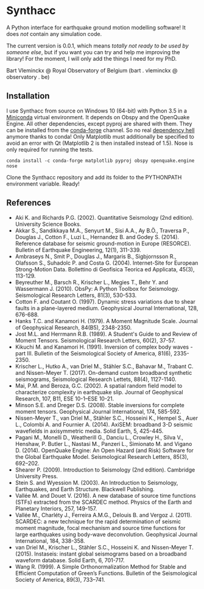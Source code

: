 # Synthacc
A Python interface for earthquake ground motion modelling software! It does *not* contain any simulation code.

The current version is 0.0.1, which means *totally not ready to be used by someone else*, but if you want you can try and help me improving the library! For the moment, I will only add the things I need for my PhD.

Bart Vleminckx @ Royal Observatory of Belgium (bart . vleminckx @ observatory . be)


## Installation
I use Synthacc from source on Windows 10 (64-bit) with Python 3.5 in a [Miniconda](http://conda.pydata.org/miniconda.html) virtual environment. It depends on Obspy and the OpenQuake Engine. All other dependencies, except pyproj are shared with them. They can be installed from the [conda-forge](https://conda-forge.org) channel. So no real [dependency hell](https://en.wikipedia.org/wiki/Dependency_hell) anymore thanks to conda! Only Matplotlib must additionally be specified to avoid an error with Qt (Matplotlib 2 is then installed instead of 1.5). Nose is only required for running the tests.

```
conda install -c conda-forge matplotlib pyproj obspy openquake.engine nose
```

Clone the Synthacc repository and add its folder to the PYTHONPATH environment variable. Ready!


## References
* Aki K. and Richards P.G. (2002). Quantitative Seismology (2nd edition). University Science Books.
* Akkar S., Sandikkaya M.A., Senyurt M., Sisi A.A., Ay B.Ö., Traversa P., Douglas J., Cotton F., Luzi L., Hernandez B. and Godey S. (2014). Reference database for seismic ground-motion in Europe (RESORCE). Bulletin of Earthquake Engineering, 12(1), 311-339.
* Ambraseys N., Smit P., Douglas J., Margaris B., Sigbjornsson R., Olafsson S., Suhadolc P. and Costa G. (2004). Internet-Site for European Strong-Motion Data. Bollettino di Geofisica Teorica ed Applicata, 45(3), 113-129.
* Beyreuther M., Barsch R., Krischer L., Megies T., Behr Y. and Wassermann J. (2010). ObsPy: A Python Toolbox for Seismology. Seismological Research Letters, 81(3), 530-533.
* Cotton F. and Coutant O. (1997). Dynamic stress variations due to shear faults in a plane-layered medium. Geophysical Journal International, 128, 676-688.
* Hanks T.C. and Kanamori H. (1979). A Moment Magnitude Scale. Journal of Geophysical Research, 84(B5), 2348-2350.
* Jost M.L. and Herrmann R.B. (1989). A Student's Guide to and Review of Moment Tensors. Seismological Research Letters, 60(2), 37-57.
* Kikuchi M. and Kanamori H. (1991). Inversion of complex body waves - part III. Bulletin of the Seismological Society of America, 81(6), 2335-2350.
* Krischer L., Hutko A., van Driel M., Stähler S.C., Bahavar M., Trabant C. and Nissen-Meyer T. (2017). On-demand custom broadband synthetic seismograms, Seismological Research Lettets, 88(4), 1127-1140.
* Mai, P.M. and Beroza, G.C. (2002). A spatial random field model to characterize complexity in earthquake slip. Journal of Geophysical Research, 107, B11, ESE 10-1–ESE 10-21.
* Minson S.E. and Dreger D.S. (2008). Stable inversions for complete moment tensors. Geophysical Journal International, 174, 585-592.
* Nissen-Meyer T., van Driel M., Stähler S.C., Hosseini K., Hempel S., Auer L., Colombi A. and Fournier A. (2014). AxiSEM: broadband 3-D seismic wavefields in axisymmetric media. Solid Earth, 5, 425-445.
* Pagani M., Monelli D., Weatherill G., Danciu L., Crowley H., Silva V., Henshaw, P. Butler L., Nastasi M., Panzeri L., Simionato M. and Vigano D. (2014). OpenQuake Engine: An Open Hazard (and Risk) Software for the Global Earthquake Model. Seismological Research Letters, 85(3), 692–202.
* Shearer P. (2009). Introduction to Seismology (2nd edition). Cambridge University Press.
* Stein S. and Wyession M. (2003). An Introduction to Seismology, Earthquakes, and Earth Structure. Blackwell Publishing.
* Vallée M. and Douet V. (2016). A new database of source time functions (STFs) extracted from the SCARDEC method. Physics of the Earth and Planetary Interiors, 257, 149-157.
* Vallée M., Charléty J., Ferreira A.M.G., Delouis B. and Vergoz J. (2011). SCARDEC: a new technique for the rapid determination of seismic moment magnitude, focal mechanism and source time functions for large earthquakes using body-wave deconvolution. Geophysical Journal International, 184, 338-358.
* van Driel M., Krischer L., Stähler S.C., Hosseini K. and Nissen-Meyer T. (2015). Instaseis: instant global seismograms based on a broadband waveform database. Solid Earth, 6, 701-717.
* Wang R. (1999). A Simple Orthonormalization Method for Stable and Efficient Computation of Green’s Functions. Bulletin of the Seismological Society of America, 89(3), 733–741.
